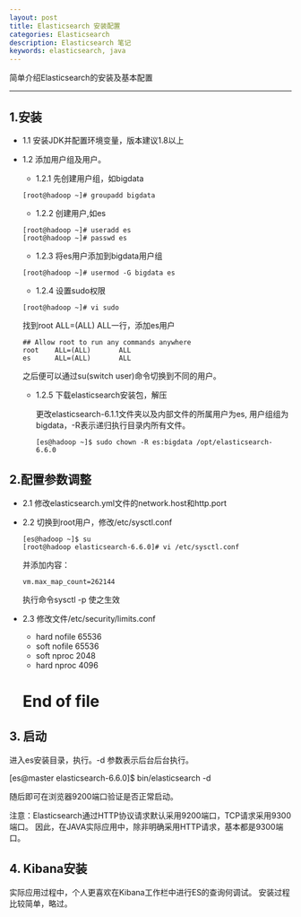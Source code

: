 ```yaml
---
layout: post
title: Elasticsearch 安装配置
categories: Elasticsearch
description: Elasticsearch 笔记
keywords: elasticsearch, java
---
```


简单介绍Elasticsearch的安装及基本配置

---


## 1.安装
- 1.1 安装JDK并配置环境变量，版本建议1.8以上
- 1.2 添加用户组及用户。
    - 1.2.1 先创建用户组，如bigdata
    ```
    [root@hadoop ~]# groupadd bigdata
    ```
    
	- 1.2.2 创建用户,如es
	```
	[root@hadoop ~]# useradd es
	[root@hadoop ~]# passwd es
	```
		
	- 1.2.3 将es用户添加到bigdata用户组
	```
	[root@hadoop ~]# usermod -G bigdata es
	```
		
	- 1.2.4 设置sudo权限
	```
	[root@hadoop ~]# vi sudo
	```
		
	找到root ALL=(ALL) ALL一行，添加es用户
	```	
	## Allow root to run any commands anywhere
	root    ALL=(ALL)       ALL
	es      ALL=(ALL)       ALL
	```
		
	之后便可以通过su(switch user)命令切换到不同的用户。
			
	- 1.2.5 下载elasticsearch安装包，解压
	
		更改elasticsearch-6.1.1文件夹以及内部文件的所属用户为es, 用户组组为bigdata，-R表示递归执行目录内所有文件。
		```
		[es@hadoop ~]$ sudo chown -R es:bigdata /opt/elasticsearch-6.6.0
        ```
        
## 2.配置参数调整
- 2.1 修改elasticsearch.yml文件的network.host和http.port
	
- 2.2 切换到root用户，修改/etc/sysctl.conf
   ```
   [es@hadoop ~]$ su 
   [root@hadoop elasticsearch-6.6.0]# vi /etc/sysctl.conf
   ```
    
   并添加内容：
   ```
   vm.max_map_count=262144
   ```
   
   执行命令sysctl -p 使之生效
   
- 2.3 修改文件/etc/security/limits.conf
	* hard nofile 65536
	* soft nofile 65536
	* soft nproc 2048
	* hard nproc 4096
	# End of file
		
## 3. 启动
   进入es安装目录，执行。-d 参数表示后台后台执行。
   
   [es@master elasticsearch-6.6.0]$ bin/elasticsearch -d
   
   随后即可在浏览器9200端口验证是否正常启动。	
   
   注意：Elasticsearch通过HTTP协议请求默认采用9200端口，TCP请求采用9300端口。
   因此，在JAVA实际应用中，除非明确采用HTTP请求，基本都是9300端口。
	
## 4. Kibana安装
   实际应用过程中，个人更喜欢在Kibana工作栏中进行ES的查询何调试。
   安装过程比较简单，略过。

	
